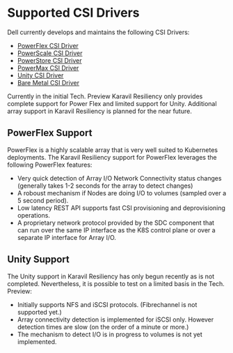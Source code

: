 <!--
Copyright (c) 2021 Dell Inc., or its subsidiaries. All Rights Reserved.

Licensed under the Apache License, Version 2.0 (the "License");
you may not use this file except in compliance with the License.
You may obtain a copy of the License at

    http://www.apache.org/licenses/LICENSE-2.0
-->

# Supported CSI Drivers

Dell currently develops and maintains the following CSI Drivers:

* [PowerFlex CSI Driver](https://github.com/dell/csi-vxflexos)
* [PowerScale CSI Driver](https://github.com/dell/csi-powerscale)
* [PowerStore CSI Driver](https://github.com/dell/csi-powerstore)
* [PowerMax CSI Driver](https://github.com/dell/csi-powermax)
* [Unity CSI Driver](https://github.com/dell/csi-unity)
* [Bare Metal CSI Driver](https://github.com/dell/csi-baremetal)

Currently in the initial Tech. Preview Karavil Resiliency only provides complete support for Power Flex and limited support for Unity. Additional array support in Karavil Resiliency is planned for the near future.

## PowerFlex Support

PowerFlex is a highly scalable array that is very well suited to Kubernetes deployments. The Karavil Resiliency support for PowerFlex leverages the following PowerFlex features:

* Very quick detection of Array I/O Network Connectivity status changes (generally takes 1-2 seconds for the array to detect changes)
* A roboust mechanism if Nodes are doing I/O to volumes (sampled over a 5 second period).
* Low latency REST API supports fast CSI provisioning and deprovisioning operations.
* A proprietary network protocol provided by the SDC component that can run over the same IP interface as the K8S control plane or over a separate IP interface for Array I/O.

## Unity Support

The Unity support in Karavil Resiliency has only begun recently as is not completed. Nevertheless, it is possible to test on a limited basis in the Tech. Preview:

* Initially supports NFS and iSCSI protocols. (Fibrechannel is not supported yet.)
* Array connectivity detection is implemented for iSCSI only. However detection times are slow (on the order of a minute or more.)
* The mechanism to detect I/O is in progress to volumes is not yet implemented.


